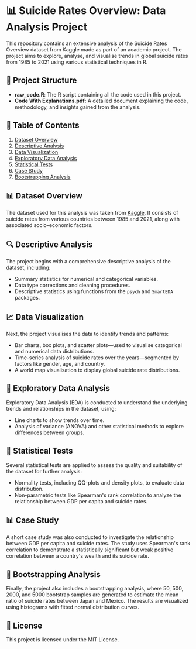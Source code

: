 # 📊 Suicide Rates Overview: Data Analysis Project

This repository contains an extensive analysis of the Suicide Rates Overview dataset from Kaggle made as part of an academic project.
The project aims to explore, analyse, and visualise trends in global suicide rates from 1985 to 2021 using various statistical techniques in R.

## 📁 Project Structure

- **raw_code.R**: The R script containing all the code used in this project.
- **Code With Explanations.pdf**: A detailed document explaining the code, methodology, and insights gained from the analysis.

## 📝 Table of Contents

1. [Dataset Overview](#dataset-overview)
2. [Descriptive Analysis](#descriptive-analysis)
3. [Data Visualization](#data-visualization)
4. [Exploratory Data Analysis](#exploratory-data-analysis)
5. [Statistical Tests](#statistical-tests)
6. [Case Study](#case-study)
7. [Bootstrapping Analysis](#bootstrapping-analysis)

## 📊 Dataset Overview

The dataset used for this analysis was taken from [Kaggle](https://www.kaggle.com/datasets/omkargowda/suicide-rates-overview-1985-to-2021). It consists of suicide rates from various countries between 1985 and 2021, along with associated socio-economic factors.

## 🔍 Descriptive Analysis

The project begins with a comprehensive descriptive analysis of the dataset, including:
- Summary statistics for numerical and categorical variables.
- Data type corrections and cleaning procedures.
- Descriptive statistics using functions from the `psych` and `SmartEDA` packages.

## 📈 Data Visualization

Next, the project visualises the data to identify trends and patterns:
- Bar charts, box plots, and scatter plots—used to visualise categorical and numerical data distributions.
- Time-series analysis of suicide rates over the years—segmented by factors like gender, age, and country.
- A world map visualisation to display global suicide rate distributions.

## 🧪 Exploratory Data Analysis

Exploratory Data Analysis (EDA) is conducted to understand the underlying trends and relationships in the dataset, using:
- Line charts to show trends over time.
- Analysis of variance (ANOVA) and other statistical methods to explore differences between groups.

## 🧬 Statistical Tests

Several statistical tests are applied to assess the quality and suitability of the dataset for further analysis:
- Normality tests, including QQ-plots and density plots, to evaluate data distribution.
- Non-parametric tests like Spearman's rank correlation to analyze the relationship between GDP per capita and suicide rates.

## 📊 Case Study

A short case study was also conducted to investigate the relationship between GDP per capita and suicide rates. 
The study uses Spearman's rank correlation to demonstrate a statistically significant but weak positive correlation between a country's wealth and its suicide rate.

## 🔄 Bootstrapping Analysis

Finally, the project also includes a bootstrapping analysis, where 50, 500, 2000, and 5000 bootstrap samples are generated to estimate the mean ratio of suicide rates between Japan and Mexico. The results are visualized using histograms with fitted normal distribution curves.

## 📜 License

This project is licensed under the MIT License.
